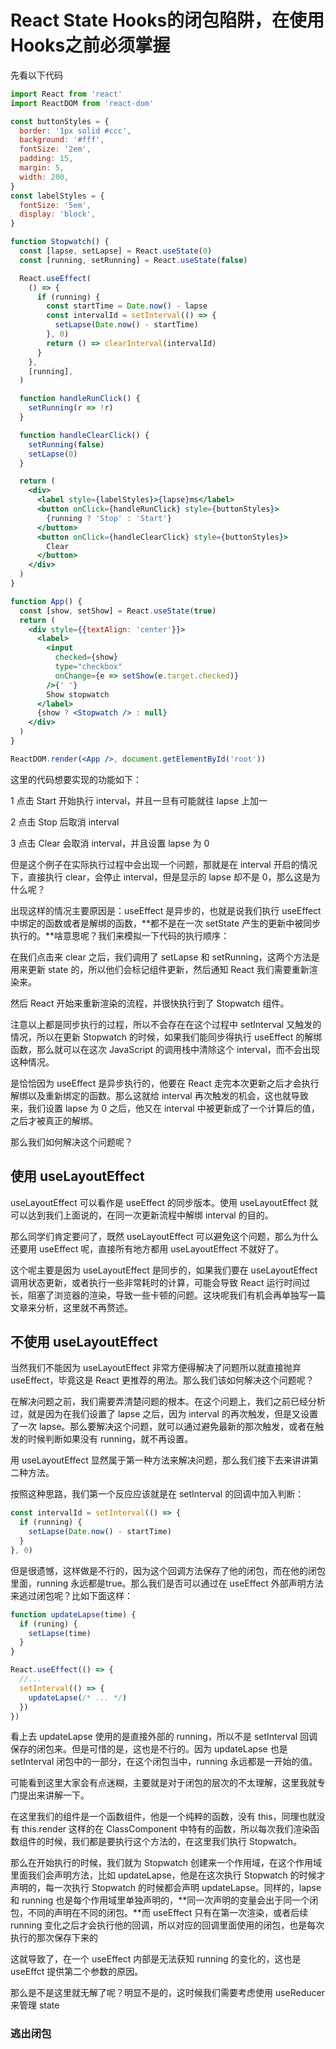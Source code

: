 # React State Hooks的闭包陷阱，在使用Hooks之前必须掌握

先看以下代码

```jsx
import React from 'react'
import ReactDOM from 'react-dom'

const buttonStyles = {
  border: '1px solid #ccc',
  background: '#fff',
  fontSize: '2em',
  padding: 15,
  margin: 5,
  width: 200,
}
const labelStyles = {
  fontSize: '5em',
  display: 'block',
}

function Stopwatch() {
  const [lapse, setLapse] = React.useState(0)
  const [running, setRunning] = React.useState(false)

  React.useEffect(
    () => {
      if (running) {
        const startTime = Date.now() - lapse
        const intervalId = setInterval(() => {
          setLapse(Date.now() - startTime)
        }, 0)
        return () => clearInterval(intervalId)
      }
    },
    [running],
  )

  function handleRunClick() {
    setRunning(r => !r)
  }

  function handleClearClick() {
    setRunning(false)
    setLapse(0)
  }

  return (
    <div>
      <label style={labelStyles}>{lapse}ms</label>
      <button onClick={handleRunClick} style={buttonStyles}>
        {running ? 'Stop' : 'Start'}
      </button>
      <button onClick={handleClearClick} style={buttonStyles}>
        Clear
      </button>
    </div>
  )
}

function App() {
  const [show, setShow] = React.useState(true)
  return (
    <div style={{textAlign: 'center'}}>
      <label>
        <input
          checked={show}
          type="checkbox"
          onChange={e => setShow(e.target.checked)}
        />{' '}
        Show stopwatch
      </label>
      {show ? <Stopwatch /> : null}
    </div>
  )
}

ReactDOM.render(<App />, document.getElementById('root'))
```

这里的代码想要实现的功能如下：

1 点击 Start 开始执行 interval，并且一旦有可能就往 lapse 上加一

2 点击 Stop 后取消 interval

3 点击 Clear 会取消 interval，并且设置 lapse 为 0

但是这个例子在实际执行过程中会出现一个问题，那就是在 interval 开启的情况下，直接执行 clear，会停止 interval，但是显示的 lapse 却不是 0，那么这是为什么呢？

出现这样的情况主要原因是：useEffect 是异步的，也就是说我们执行 useEffect 中绑定的函数或者是解绑的函数，**都不是在一次 setState 产生的更新中被同步执行的。**啥意思呢？我们来模拟一下代码的执行顺序：

在我们点击来 clear 之后，我们调用了 setLapse 和 setRunning，这两个方法是用来更新 state 的，所以他们会标记组件更新，然后通知 React 我们需要重新渲染来。

然后 React 开始来重新渲染的流程，并很快执行到了 Stopwatch 组件。

注意以上都是同步执行的过程，所以不会存在在这个过程中 setInterval 又触发的情况，所以在更新 Stopwatch 的时候，如果我们能同步得执行 useEffect 的解绑函数，那么就可以在这次 JavaScript 的调用栈中清除这个 interval，而不会出现这种情况。

是恰恰因为 useEffect 是异步执行的，他要在 React 走完本次更新之后才会执行解绑以及重新绑定的函数。那么这就给 interval 再次触发的机会，这也就导致来，我们设置 lapse 为 0 之后，他又在 interval 中被更新成了一个计算后的值，之后才被真正的解绑。

那么我们如何解决这个问题呢？

## 使用 useLayoutEffect

useLayoutEffect 可以看作是 useEffect 的同步版本。使用 useLayoutEffect 就可以达到我们上面说的，在同一次更新流程中解绑 interval 的目的。

那么同学们肯定要问了，既然 useLayoutEffect 可以避免这个问题，那么为什么还要用 useEffect 呢，直接所有地方都用 useLayoutEffect 不就好了。

这个呢主要是因为 useLayoutEffect 是同步的，如果我们要在 useLayoutEffect 调用状态更新，或者执行一些非常耗时的计算，可能会导致 React 运行时间过长，阻塞了浏览器的渲染，导致一些卡顿的问题。这块呢我们有机会再单独写一篇文章来分析，这里就不再赘述。

## 不使用 useLayoutEffect

当然我们不能因为 useLayoutEffect 非常方便得解决了问题所以就直接抛弃 useEffect，毕竟这是 React 更推荐的用法。那么我们该如何解决这个问题呢？

在解决问题之前，我们需要弄清楚问题的根本。在这个问题上，我们之前已经分析过，就是因为在我们设置了 lapse 之后，因为 interval 的再次触发，但是又设置了一次 lapse。那么要解决这个问题，就可以通过避免最新的那次触发，或者在触发的时候判断如果没有 running，就不再设置。

用 useLayoutEffect 显然属于第一种方法来解决问题，那么我们接下去来讲讲第二种方法。

按照这种思路，我们第一个反应应该就是在 setInterval 的回调中加入判断：

```js
const intervalId = setInterval(() => {
  if (running) {
    setLapse(Date.now() - startTime)
  }
}, 0)
```

但是很遗憾，这样做是不行的，因为这个回调方法保存了他的闭包，而在他的闭包里面，running 永远都是true。那么我们是否可以通过在 useEffect 外部声明方法来逃过闭包呢？比如下面这样：

```js
function updateLapse(time) {
  if (runing) {
    setLapse(time)
  }
}

React.useEffect(() => {
  //...
  setInterval(() => {
    updateLapse(/* ... */)
  })
})
```

看上去 updateLapse 使用的是直接外部的 running，所以不是 setInterval 回调保存的闭包来。但是可惜的是，这也是不行的。因为 updateLapse 也是 setInterval 闭包中的一部分，在这个闭包当中，running 永远都是一开始的值。

可能看到这里大家会有点迷糊，主要就是对于闭包的层次的不太理解，这里我就专门提出来讲解一下。

在这里我们的组件是一个函数组件，他是一个纯粹的函数，没有 this，同理也就没有 this.render 这样的在 ClassComponent 中特有的函数，所以每次我们渲染函数组件的时候，我们都是要执行这个方法的，在这里我们执行 Stopwatch。

那么在开始执行的时候，我们就为 Stopwatch 创建来一个作用域，在这个作用域里面我们会声明方法，比如 updateLapse，他是在这次执行 Stopwatch 的时候才声明的，每一次执行 Stopwatch 的时候都会声明 updateLapse。同样的，lapse 和 running 也是每个作用域里单独声明的，**同一次声明的变量会出于同一个闭包，不同的声明在不同的闭包。**而 useEffect 只有在第一次渲染，或者后续 running 变化之后才会执行他的回调，所以对应的回调里面使用的闭包，也是每次执行的那次保存下来的

这就导致了，在一个 useEffect 内部是无法获知 running 的变化的，这也是 useEffct 提供第二个参数的原因。

那么是不是这里就无解了呢？明显不是的，这时候我们需要考虑使用 useReducer 来管理 state

### 逃出闭包

